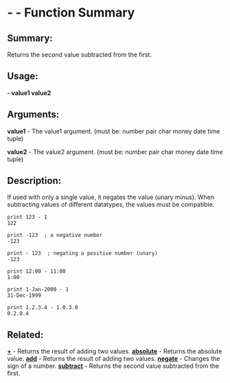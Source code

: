 # - - Function Summary

## Summary:

Returns the second value subtracted from the first.

## Usage:

**- value1 value2**

## Arguments:

**value1** - The value1 argument. (must be: number pair char money date time tuple)

**value2** - The value2 argument. (must be: number pair char money date time tuple)

## Description:

If used with only a single value, it negates the value (unary minus). When subtracting values of different datatypes, the values must be compatible.

```
print 123 - 1
122
```

```
print -123  ; a negative number
-123
```

```
print - 123  ; negating a positive number (unary)
-123
```

```
print 12:00 - 11:00
1:00
```

```
print 1-Jan-2000 - 1
31-Dec-1999
```

```
print 1.2.3.4 - 1.0.3.0
0.2.0.4
```

## Related:

[**+**](http://www.rebol.com/docs/words/w+.html) - Returns the result of adding two values.
[**absolute**](http://www.rebol.com/docs/words/wabsolute.html) - Returns the absolute value.
[**add**](http://www.rebol.com/docs/words/wadd.html) - Returns the result of adding two values.
[**negate**](http://www.rebol.com/docs/words/wnegate.html) - Changes the sign of a number.
[**subtract**](http://www.rebol.com/docs/words/wsubtract.html) - Returns the second value subtracted from the first.
